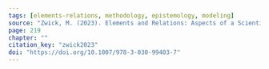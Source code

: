 ```yaml
---
tags: [elements-relations, methodology, epistemology, modeling]
source: "Zwick, M. (2023). Elements and Relations: Aspects of a Scientific Metaphysics (Vol. 35). Springer International Publishing."
page: 219
chapter: ""
citation_key: "zwick2023"
doi: "https://doi.org/10.1007/978-3-030-99403-7"
---
```


